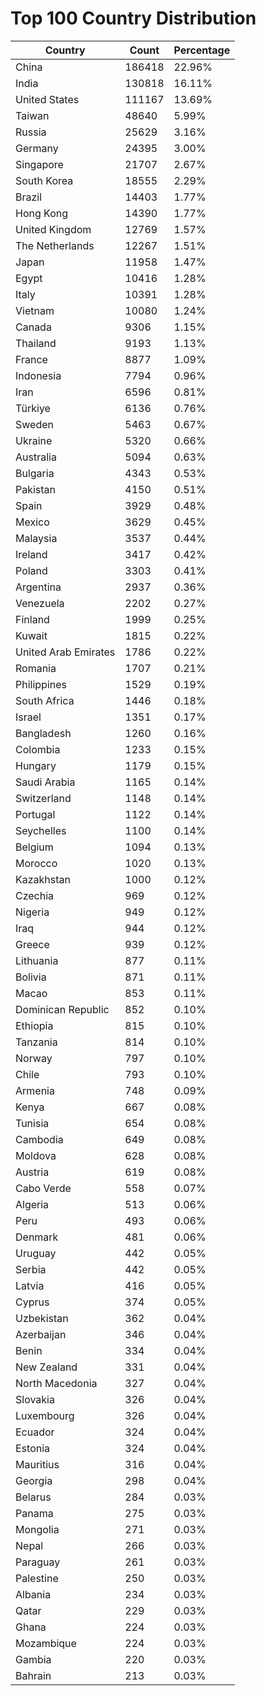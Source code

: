 # Top 100 Country Distribution
| Country | Count | Percentage |
|----|----|----|
| China | 186418 | 22.96% |
| India | 130818 | 16.11% |
| United States | 111167 | 13.69% |
| Taiwan | 48640 | 5.99% |
| Russia | 25629 | 3.16% |
| Germany | 24395 | 3.00% |
| Singapore | 21707 | 2.67% |
| South Korea | 18555 | 2.29% |
| Brazil | 14403 | 1.77% |
| Hong Kong | 14390 | 1.77% |
| United Kingdom | 12769 | 1.57% |
| The Netherlands | 12267 | 1.51% |
| Japan | 11958 | 1.47% |
| Egypt | 10416 | 1.28% |
| Italy | 10391 | 1.28% |
| Vietnam | 10080 | 1.24% |
| Canada | 9306 | 1.15% |
| Thailand | 9193 | 1.13% |
| France | 8877 | 1.09% |
| Indonesia | 7794 | 0.96% |
| Iran | 6596 | 0.81% |
| Türkiye | 6136 | 0.76% |
| Sweden | 5463 | 0.67% |
| Ukraine | 5320 | 0.66% |
| Australia | 5094 | 0.63% |
| Bulgaria | 4343 | 0.53% |
| Pakistan | 4150 | 0.51% |
| Spain | 3929 | 0.48% |
| Mexico | 3629 | 0.45% |
| Malaysia | 3537 | 0.44% |
| Ireland | 3417 | 0.42% |
| Poland | 3303 | 0.41% |
| Argentina | 2937 | 0.36% |
| Venezuela | 2202 | 0.27% |
| Finland | 1999 | 0.25% |
| Kuwait | 1815 | 0.22% |
| United Arab Emirates | 1786 | 0.22% |
| Romania | 1707 | 0.21% |
| Philippines | 1529 | 0.19% |
| South Africa | 1446 | 0.18% |
| Israel | 1351 | 0.17% |
| Bangladesh | 1260 | 0.16% |
| Colombia | 1233 | 0.15% |
| Hungary | 1179 | 0.15% |
| Saudi Arabia | 1165 | 0.14% |
| Switzerland | 1148 | 0.14% |
| Portugal | 1122 | 0.14% |
| Seychelles | 1100 | 0.14% |
| Belgium | 1094 | 0.13% |
| Morocco | 1020 | 0.13% |
| Kazakhstan | 1000 | 0.12% |
| Czechia | 969 | 0.12% |
| Nigeria | 949 | 0.12% |
| Iraq | 944 | 0.12% |
| Greece | 939 | 0.12% |
| Lithuania | 877 | 0.11% |
| Bolivia | 871 | 0.11% |
| Macao | 853 | 0.11% |
| Dominican Republic | 852 | 0.10% |
| Ethiopia | 815 | 0.10% |
| Tanzania | 814 | 0.10% |
| Norway | 797 | 0.10% |
| Chile | 793 | 0.10% |
| Armenia | 748 | 0.09% |
| Kenya | 667 | 0.08% |
| Tunisia | 654 | 0.08% |
| Cambodia | 649 | 0.08% |
| Moldova | 628 | 0.08% |
| Austria | 619 | 0.08% |
| Cabo Verde | 558 | 0.07% |
| Algeria | 513 | 0.06% |
| Peru | 493 | 0.06% |
| Denmark | 481 | 0.06% |
| Uruguay | 442 | 0.05% |
| Serbia | 442 | 0.05% |
| Latvia | 416 | 0.05% |
| Cyprus | 374 | 0.05% |
| Uzbekistan | 362 | 0.04% |
| Azerbaijan | 346 | 0.04% |
| Benin | 334 | 0.04% |
| New Zealand | 331 | 0.04% |
| North Macedonia | 327 | 0.04% |
| Slovakia | 326 | 0.04% |
| Luxembourg | 326 | 0.04% |
| Ecuador | 324 | 0.04% |
| Estonia | 324 | 0.04% |
| Mauritius | 316 | 0.04% |
| Georgia | 298 | 0.04% |
| Belarus | 284 | 0.03% |
| Panama | 275 | 0.03% |
| Mongolia | 271 | 0.03% |
| Nepal | 266 | 0.03% |
| Paraguay | 261 | 0.03% |
| Palestine | 250 | 0.03% |
| Albania | 234 | 0.03% |
| Qatar | 229 | 0.03% |
| Ghana | 224 | 0.03% |
| Mozambique | 224 | 0.03% |
| Gambia | 220 | 0.03% |
| Bahrain | 213 | 0.03% |
